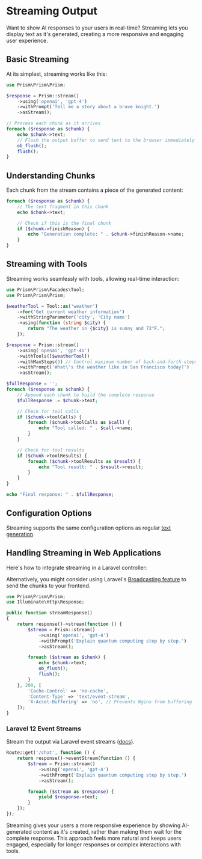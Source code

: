 # Streaming Output

Want to show AI responses to your users in real-time? Streaming lets you display text as it's generated, creating a more responsive and engaging user experience.

## Basic Streaming

At its simplest, streaming works like this:

```php
use Prism\Prism\Prism;

$response = Prism::stream()
    ->using('openai', 'gpt-4')
    ->withPrompt('Tell me a story about a brave knight.')
    ->asStream();

// Process each chunk as it arrives
foreach ($response as $chunk) {
    echo $chunk->text;
    // Flush the output buffer to send text to the browser immediately
    ob_flush();
    flush();
}
```

## Understanding Chunks

Each chunk from the stream contains a piece of the generated content:

```php
foreach ($response as $chunk) {
    // The text fragment in this chunk
    echo $chunk->text;

    // Check if this is the final chunk
    if ($chunk->finishReason) {
        echo "Generation complete: " . $chunk->finishReason->name;
    }
}
```

## Streaming with Tools

Streaming works seamlessly with tools, allowing real-time interaction:

```php
use Prism\Prism\Facades\Tool;
use Prism\Prism\Prism;

$weatherTool = Tool::as('weather')
    ->for('Get current weather information')
    ->withStringParameter('city', 'City name')
    ->using(function (string $city) {
        return "The weather in {$city} is sunny and 72°F.";
    });

$response = Prism::stream()
    ->using('openai', 'gpt-4o')
    ->withTools([$weatherTool])
    ->withMaxSteps(3) // Control maximum number of back-and-forth steps
    ->withPrompt('What\'s the weather like in San Francisco today?')
    ->asStream();

$fullResponse = '';
foreach ($response as $chunk) {
    // Append each chunk to build the complete response
    $fullResponse .= $chunk->text;

    // Check for tool calls
    if ($chunk->toolCalls) {
        foreach ($chunk->toolCalls as $call) {
            echo "Tool called: " . $call->name;
        }
    }

    // Check for tool results
    if ($chunk->toolResults) {
        foreach ($chunk->toolResults as $result) {
            echo "Tool result: " . $result->result;
        }
    }
}

echo "Final response: " . $fullResponse;
```

## Configuration Options

Streaming supports the same configuration options as regular [text generation](/core-concepts/text-generation#generation-parameters).

## Handling Streaming in Web Applications

Here's how to integrate streaming in a Laravel controller:

Alternatively, you might consider using Laravel's [Broadcasting feature](https://laravel.com/docs/12.x/broadcasting) to send the chunks to your frontend.

```php
use Prism\Prism\Prism;
use Illuminate\Http\Response;

public function streamResponse()
{
    return response()->stream(function () {
        $stream = Prism::stream()
            ->using('openai', 'gpt-4')
            ->withPrompt('Explain quantum computing step by step.')
            ->asStream();

        foreach ($stream as $chunk) {
            echo $chunk->text;
            ob_flush();
            flush();
        }
    }, 200, [
        'Cache-Control' => 'no-cache',
        'Content-Type' => 'text/event-stream',
        'X-Accel-Buffering' => 'no', // Prevents Nginx from buffering
    ]);
}
```

### Laravel 12 Event Streams

Stream the output via Laravel event streams ([docs](https://laravel.com/docs/12.x/responses#event-streams)).

```php
Route::get('/chat', function () {
    return response()->eventStream(function () {
        $stream = Prism::stream()
            ->using('openai', 'gpt-4')
            ->withPrompt('Explain quantum computing step by step.')
            ->asStream();

        foreach ($stream as $response) {
            yield $response->text;
        }
    });
});
```

Streaming gives your users a more responsive experience by showing AI-generated content as it's created, rather than making them wait for the complete response. This approach feels more natural and keeps users engaged, especially for longer responses or complex interactions with tools.
